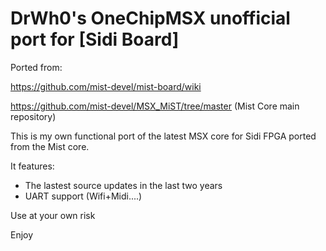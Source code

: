 # DrWh0's OneChipMSX unofficial port for [Sidi Board]

Ported from:

https://github.com/mist-devel/mist-board/wiki

https://github.com/mist-devel/MSX_MiST/tree/master (Mist Core main repository)

This is my own functional port of the latest MSX core for Sidi FPGA ported from the Mist core.

It features:

* The lastest source updates in the last two years
* UART support (Wifi+Midi....)

Use at your own risk

Enjoy
